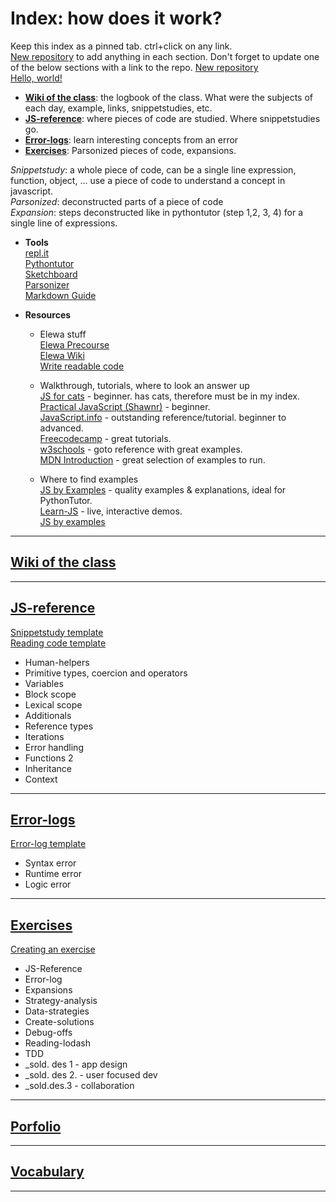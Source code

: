 # Index: how does it work?
Keep this index as a pinned tab. ctrl+click on any link.   
[New repository](https://github.com/new?target=_blank) to add anything in each section. Don't forget to update one of the below sections with a link to the repo.
<a target="_blank" href="https://github.com/new"> New repository </a>   
<a href="http://example.com/" target="_blank">Hello, world!</a>
   
* [**Wiki of the class**](#Wiki-of-the-class): the logbook of the class. What were the subjects of each day, example, links, snippetstudies, etc.   
* [**JS-reference**](#JS-reference): where pieces of code are studied. Where snippetstudies go.
* [**Error-logs**](#Error-logs): learn interesting concepts from an error   
* [**Exercises**](#Exercises): Parsonized pieces of code, expansions.   
   
_Snippetstudy_: a whole piece of code, can be a single line expression, function, object, ...   use a piece of code to understand a concept in javascript.   
_Parsonized_: deconstructed parts of a piece of code   
_Expansion_: steps deconstructed like in pythontutor (step 1,2, 3, 4) for a single line of expressions.    
   
* **Tools**   
[repl.it](https://repl.it)   
[Pythontutor](http://www.pythontutor.com/javascript.html#mode=edit)   
[Sketchboard](https://sketchboard.me/bBacYnr2FYMw#/)   
[Parsonizer](https://elewa-academy.github.io/parsons/)  
[Markdown Guide](https://guides.github.com/features/mastering-markdown/#examples)   
   
* **Resources**   
  * Elewa stuff   
[Elewa Precourse](https://elewa-academy.github.io/Precourse/)   
[Elewa Wiki](https://github.com/elewa-academy/General-Resources/wiki)   
[Write readable code](https://github.com/elewa-academy/readable-code)
   
  * Walkthrough, tutorials, where to look an answer up   
[JS for cats](http://jsforcats.com/) - beginner. has cats, therefore must be in my index.   
[Practical JavaScript (Shawnr)](https://shawnr.gitbooks.io/practical-introduction-to-javascript/content/) - beginner.   
[JavaScript.info](https://javascript.info) - outstanding reference/tutorial. beginner to advanced.   
[Freecodecamp](https://www.freecodecamp.org/) - great tutorials.   
[w3schools](https://www.w3schools.com/js/default.asp) - goto reference with great examples.   
[MDN Introduction](https://developer.mozilla.org/en-US/docs/Web/JavaScript/Guide/Introduction) - great selection of examples to run.   
   
  * Where to find examples   
[JS by Examples](https://github.com/bmkmanoj/js-by-examples) - quality examples & explanations, ideal for PythonTutor.   
[Learn-JS](http://www.learn-js.org) - live, interactive demos.   
[JS by examples](https://github.com/bmkmanoj/js-by-examples)

___ 

## <a name="Wiki-of-the-class"></a> [Wiki of the class](https://github.com/august-elewa-2018/calendar/wiki)
___

## <a name="JS-reference"></a> [JS-reference](https://github.com/Souwy/JS-Reference)  
[Snippetstudy template](https://raw.githubusercontent.com/Souwy/JS-Reference/master/Snippetstudy-template.md)   
[Reading code template](https://raw.githubusercontent.com/Souwy/JS-Reference/master/Reading-code-template.md)
* Human-helpers   
* Primitive types, coercion and operators  
* Variables   
* Block scope
* Lexical scope   
* Additionals   
* Reference types   
* Iterations   
* Error handling   
* Functions 2   
* Inheritance   
* Context   

___

## <a name="Error-logs"></a> [Error-logs](https://github.com/Souwy/Error-logs)
[Error-log template](https://raw.githubusercontent.com/Souwy/Error-logs/master/Error-log-template.md)
* Syntax error   
* Runtime error   
* Logic error   

___

## <a name="Exercises"></a> [Exercises](https://github.com/Souwy/Exercises)
[Creating an exercise](https://github.com/elewa-academy/creating-exercises) <!-- might change that later -->
* JS-Reference   
* Error-log   
* Expansions
* Strategy-analysis   
* Data-strategies   
* Create-solutions   
* Debug-offs   
* Reading-lodash   
* TDD   
* _sold. des 1 - app design   
* _sold. des 2. - user focused dev   
* _sold.des.3 - collaboration   

___

## <a name="Portfolio"></a> [Porfolio](https://github.com/Souwy/Portfolio)

___

## <a name="Vocabulary"></a> [Vocabulary](https://github.com/Souwy/Vocabulary)

___

